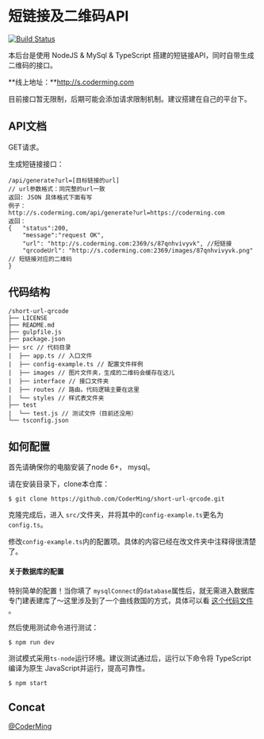 # 短链接及二维码API

[![Build Status](https://travis-ci.org/CoderMing/short-url-qrcode.svg?branch=master)](https://travis-ci.org/CoderMing/short-url-qrcode)

本后台是使用 NodeJS &amp; MySql &amp; TypeScript 搭建的短链接API，同时自带生成二维码的接口。

**线上地址：**http://s.coderming.com

目前接口暂无限制，后期可能会添加请求限制机制。建议搭建在自己的平台下。

## API文档

GET请求。

生成短链接接口：

```
/api/generate?url=[目标链接的url]
// url参数格式：同完整的url一致
返回: JSON 具体格式下面有写
例子：
http://s.coderming.com/api/generate?url=https://coderming.com
返回：
{   "status":200,
	"message":"request OK",
    "url": "http://s.coderming.com:2369/s/87qnhvivyvk", //短链接
    "qrcodeUrl": "http://s.coderming.com:2369/images/87qnhvivyvk.png" // 短链接对应的二维码
}
```



## 代码结构

```
/short-url-qrcode
├── LICENSE
├── README.md
├── gulpfile.js
├── package.json
├── src // 代码目录
|  ├── app.ts // 入口文件
|  ├── config-example.ts // 配置文件样例
|  ├── images // 图片文件夹，生成的二维码会缓存在这儿
|  ├── interface // 接口文件夹
|  ├── routes // 路由。代码逻辑主要在这里
|  └── styles // 样式表文件夹
├── test
|  └── test.js // 测试文件（目前还没用）
└── tsconfig.json
```



## 如何配置

首先请确保你的电脑安装了node 6+， mysql。

请在安装目录下，clone本仓库：

```
$ git clone https://github.com/CoderMing/short-url-qrcode.git
```

克隆完成后，进入 `src/`文件夹，并将其中的`config-example.ts`更名为`config.ts`。

修改`config-example.ts`内的配置项。具体的内容已经在改文件夹中注释得很清楚了。

#### 关于数据库的配置

特别简单的配置！当你填了 `mysqlConnect`的`database`属性后，就无需进入数据库专门建表建库了～这里涉及到了一个曲线救国的方式，具体可以看 [这个代码文件 ](https://github.com/CoderMing/short-url-qrcode/blob/master/src/interface/connection.ts)。



然后使用测试命令进行测试：

```
$ npm run dev
```

测试模式采用`ts-node`运行环境。建议测试通过后，运行以下命令将 TypeScript 编译为原生 JavaScript并运行，提高可靠性。

```
$ npm start
```



## Concat

[@CoderMing](https://github.com/coderming)